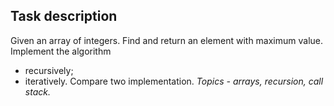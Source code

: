 ## Task description ##

Given an array of integers. Find and return an element with maximum value. Implement the algorithm
- recursively;
- iteratively.
Compare two implementation.
*Topics - arrays, recursion, call stack.*